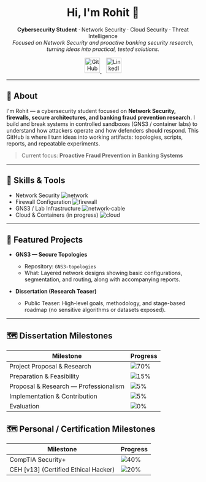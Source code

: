 <!-- Banner / Title -->
<h1 align="center">Hi, I'm Rohit 👋</h1>
<p align="center">
  <strong>Cybersecurity Student</strong> · Network Security · Cloud Security · Threat Intelligence  
  <br/>
  <em>Focused on Network Security and proactive banking security research, turning ideas into practical, tested solutions.</em>
</p>

<p align="center">
  <a href="https://github.com/s-rohit11">
    <img src="https://img.icons8.com/material-rounded/48/000000/github.png" alt="GitHub" width="40"/>
  </a>
  &nbsp;&nbsp;
  <a href="https://www.linkedin.com/in/rohit-saravanan-b82a6a210">
    <img src="https://img.icons8.com/fluency/48/000000/linkedin.png" alt="LinkedIn" width="40"/>
  </a>
</p>

---

## 👋 About
I'm Rohit — a cybersecurity student focused on **Network Security, firewalls, secure architectures, and banking fraud prevention research**. I build and break systems in controlled sandboxes (GNS3 / container labs) to understand how attackers operate and how defenders should respond. This GitHub is where I turn ideas into working artifacts: topologies, scripts, reports, and repeatable experiments.

> Current focus: **Proactive Fraud Prevention in Banking Systems**

---

## 🧰 Skills & Tools
- Network Security ![network](https://img.icons8.com/ios-filled/30/228BE6/network.png)  
- Firewall Configuration ![firewall](https://img.icons8.com/ios-filled/30/FF6F00/firewall.png)  
- GNS3 / Lab Infrastructure ![network-cable](https://img.icons8.com/ios-filled/30/4CAF50/network-cable.png)  
- Cloud & Containers (in progress) ![cloud](https://img.icons8.com/ios-filled/30/26A69A/cloud.png)  

---
## 📂 Featured Projects

- **GNS3 — Secure Topologies**  
  - Repository: `GNS3-topologies`  
  - What: Layered network designs showing basic configurations, segmentation, and routing, along with accompanying reports.

- **Dissertation (Research Teaser)**  
  - Public Teaser: High-level goals, methodology, and stage-based roadmap (no sensitive algorithms or datasets exposed).  
---
## 🗺️ Dissertation Milestones

| Milestone | Progress |
|-----------|---------|
| Project Proposal & Research | ![70%](https://img.shields.io/badge/Project_Proposal_&_Research-70%25-brightgreen?style=for-the-badge) |
| Preparation & Feasibility | ![15%](https://img.shields.io/badge/Preparation_&_Feasibility-15%25-brightgreen?style=for-the-badge) |
| Proposal & Research — Professionalism | ![5%](https://img.shields.io/badge/Professionalism-5%25-brightgreen?style=for-the-badge) |
| Implementation & Contribution | ![5%](https://img.shields.io/badge/Implementation_&_Contribution-5%25-brightgreen?style=for-the-badge) |
| Evaluation | ![0%](https://img.shields.io/badge/Evaluation-0%25-lightgrey?style=for-the-badge) |

## 🗺️ Personal / Certification Milestones

| Milestone | Progress |
|-----------|---------|
| CompTIA Security+ | ![40%](https://img.shields.io/badge/CompTIA_Security+-30%25-brightgreen?style=for-the-badge) |
| CEH [v13] (Certified Ethical Hacker) | ![20%](https://img.shields.io/badge/CEH-10%25-brightgreen?style=for-the-badge) |
